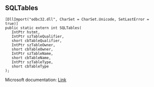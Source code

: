 ## SQLTables

```
[DllImport("odbc32.dll", CharSet = CharSet.Unicode, SetLastError = true)]
public static extern int SQLTables(
   IntPtr hstmt,
   IntPtr szTableQualifier,
   short cbTableQualifier,
   IntPtr szTableOwner,
   short cbTableOwner,
   IntPtr szTableName,
   short cbTableName,
   IntPtr szTableType,
   short cbTableType
);
```

Microsoft documentation: [Link](https://docs.microsoft.com/en-us/sql/odbc/reference/syntax/sqltables-function)
